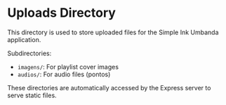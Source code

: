 # Uploads Directory

This directory is used to store uploaded files for the Simple Ink Umbanda application.

Subdirectories:
- `imagens/`: For playlist cover images
- `audios/`: For audio files (pontos)

These directories are automatically accessed by the Express server to serve static files.